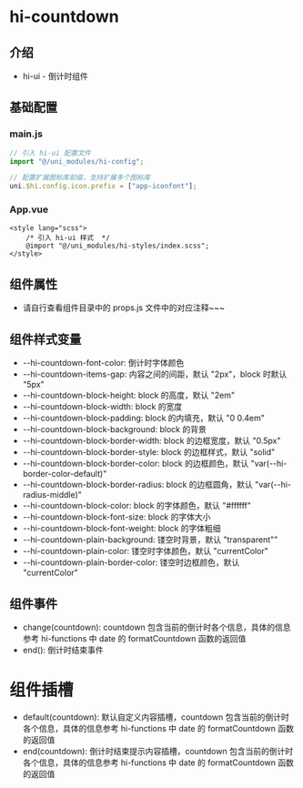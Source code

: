 # hi-countdown

## 介绍

-   hi-ui - 倒计时组件

## 基础配置

### main.js

```javascript
// 引入 hi-ui 配置文件
import "@/uni_modules/hi-config";

// 配置扩展图标库前缀，支持扩展多个图标库
uni.$hi.config.icon.prefix = ["app-iconfont"];
```

### App.vue

```vue
<style lang="scss">
    /* 引入 hi-ui 样式  */
    @import "@/uni_modules/hi-styles/index.scss";
</style>
```

## 组件属性

-   请自行查看组件目录中的 props.js 文件中的对应注释~~~

## 组件样式变量

-   --hi-countdown-font-color: 倒计时字体颜色
-   --hi-countdown-items-gap: 内容之间的间距，默认 "2px"，block 时默认 "5px"
-   --hi-countdown-block-height: block 的高度，默认 "2em"
-   --hi-countdown-block-width: block 的宽度
-   --hi-countdown-block-padding: block 的内填充，默认 "0 0.4em"
-   --hi-countdown-block-background: block 的背景
-   --hi-countdown-block-border-width: block 的边框宽度，默认 "0.5px"
-   --hi-countdown-block-border-style: block 的边框样式，默认 "solid"
-   --hi-countdown-block-border-color: block 的边框颜色，默认 "var(--hi-border-color-default)"
-   --hi-countdown-block-border-radius: block 的边框圆角，默认 "var(--hi-radius-middle)"
-   --hi-countdown-block-color: block 的字体颜色，默认 "#ffffff"
-   --hi-countdown-block-font-size: block 的字体大小
-   --hi-countdown-block-font-weight: block 的字体粗细
-   --hi-countdown-plain-background: 镂空时背景，默认 "transparent""
-   --hi-countdown-plain-color: 镂空时字体颜色，默认 "currentColor"
-   --hi-countdown-plain-border-color: 镂空时边框颜色，默认 "currentColor"

## 组件事件

-   change(countdown): countdown 包含当前的倒计时各个信息，具体的信息参考 hi-functions 中 date 的 formatCountdown 函数的返回值
-   end(): 倒计时结束事件

# 组件插槽

-   default(countdown): 默认自定义内容插槽，countdown 包含当前的倒计时各个信息，具体的信息参考 hi-functions 中 date 的 formatCountdown 函数的返回值
-   end(countdown): 倒计时结束提示内容插槽，countdown 包含当前的倒计时各个信息，具体的信息参考 hi-functions 中 date 的 formatCountdown 函数的返回值
